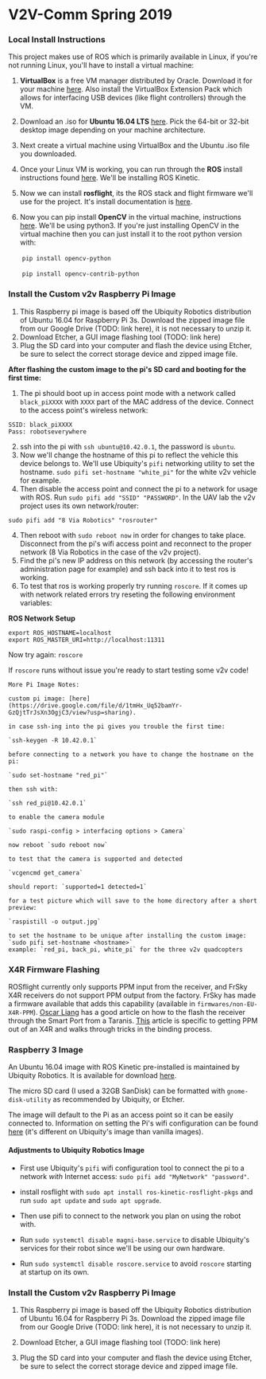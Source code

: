 # V2V-Comm Spring 2019

### Local Install Instructions

This project makes use of ROS which is primarily available in Linux, if you're not running Linux, you'll have to install a virtual machine:

1. **VirtualBox** is a free VM manager distributed by Oracle. Download it for your machine [here](https://www.virtualbox.org/wiki/Downloads). Also install the VirtualBox Extension Pack which allows for interfacing USB devices (like flight controllers) through the VM.

2. Download an .iso for **Ubuntu 16.04 LTS** [here](http://releases.ubuntu.com/16.04/). Pick the 64-bit or 32-bit desktop image depending on your machine architecture.

3. Next create a virtual machine using VirtualBox and the Ubuntu .iso file you downloaded.

4. Once your Linux VM is working, you can run through the **ROS** install instructions found [here](http://wiki.ros.org/kinetic/Installation/Ubuntu). We'll be installing ROS Kinetic.

5. Now we can install **rosflight**, its the ROS stack and flight firmware we'll use for the project. It's install documentation is [here](http://docs.rosflight.org/en/latest/user-guide/ros-setup/).

6. Now you can pip install **OpenCV** in the virtual machine, instructions [here](https://www.pyimagesearch.com/2018/09/19/pip-install-opencv/). We'll be using python3. If you're just installing OpenCV in the virtual machine then you can just install it to the root python version with:

   ​	`pip install opencv-python` 

   ​	`pip install opencv-contrib-python`

### Install the Custom v2v Raspberry Pi Image

1. This Raspberry pi image is based off the Ubiquity Robotics distribution of Ubuntu 16.04 for Raspberry Pi 3s. Download the zipped image file from our Google Drive (TODO: link here), it is not necessary to unzip it.
2. Download Etcher, a GUI image flashing tool (TODO: link here)
3. Plug the SD card into your computer and flash the device using Etcher, be sure to select the correct storage device and zipped image file.

**After flashing the custom image to the pi's SD card and booting for the first time:**

1. The pi should boot up in access point mode with a network called `black_piXXXX` with `XXXX` part of the MAC address of the device. Connect to the access point's wireless network:

```
SSID: black_piXXXX
Pass: robotseverywhere
```

2. ssh into the pi with `ssh ubuntu@10.42.0.1`, the password is `ubuntu`.
3. Now we'll change the hostname of this pi to reflect the vehicle this device belongs to. We'll use Ubiquity's `pifi` networking utility to set the hostname. `sudo pifi set-hostname "white_pi"` for the white v2v vehicle for example.
4. Then disable the access point and connect the pi to a network for usage with ROS. Run `sudo pifi add "SSID" "PASSWORD"`. In the UAV lab the v2v project uses its own network/router:

```
sudo pifi add "8 Via Robotics" "rosrouter"
```

4. Then reboot with `sudo reboot now` in order for changes to take place. Disconnect from the pi's wifi access point and reconnect to the proper network (8 Via Robotics in the case of the v2v project).
5. Find the pi's new IP address on this network (by accessing the router's administration page for example) and ssh back into it to test ros is working.
6. To test that ros is working properly try running `roscore`. If it comes up with network related errors try reseting the following environment variables:

**ROS Network Setup**

```
export ROS_HOSTNAME=localhost
export ROS_MASTER_URI=http://localhost:11311
```

Now try again: `roscore`

If `roscore` runs without issue you're ready to start testing some v2v code!

```
More Pi Image Notes:

custom pi image: [here](https://drive.google.com/file/d/1tmHx_Uq52bamYr-GzQjtTrJsXn3OgjC3/view?usp=sharing).

in case ssh-ing into the pi gives you trouble the first time:

`ssh-keygen -R 10.42.0.1`

before connecting to a network you have to change the hostname on the pi:

`sudo set-hostname "red_pi"`

then ssh with:

`ssh red_pi@10.42.0.1`

to enable the camera module

`sudo raspi-config > interfacing options > Camera`

now reboot `sudo reboot now`

to test that the camera is supported and detected

`vcgencmd get_camera`

should report: `supported=1 detected=1`

for a test picture which will save to the home directory after a short preview:

`raspistill -o output.jpg`

to set the hostname to be unique after installing the custom image: `sudo pifi set-hostname <hostname>`
example: `red_pi, back_pi, white_pi` for the three v2v quadcopters
```

### X4R Firmware Flashing
ROSflight currently only supports PPM input from the receiver, and FrSky X4R receivers do not support PPM output from the factory. FrSky has made a firmware available that adds this capability (available in ```firmwares/non-EU-X4R-PPM```). [Oscar Liang](https://oscarliang.com/flash-frsky-rx-firmware/) has a good article on how to the flash the receiver through the Smart Port from a Taranis. [This](https://quadmeup.com/ppm-output-on-frsky-x4r-and-x4r-sb-receivers/) article is specific to getting PPM out of an X4R and walks through tricks in the binding process.

### Raspberry 3 Image
An Ubuntu 16.04 image with ROS Kinetic pre-installed is maintained by Ubiquity Robotics. It is available for download [here](https://downloads.ubiquityrobotics.com/pi.html).

The micro SD card (I used a 32GB SanDisk) can be formatted with ```gnome-disk-utility``` as recommended by Ubiquity, or Etcher.

The image will default to the Pi as an access point so it can be easily connected to. Information on setting the Pi's wifi configuration can be found [here](https://learn.ubiquityrobotics.com/connect_network) (it's different on Ubiquity's image than vanilla images).

#### Adjustments to Ubiquity Robotics Image

* First use Ubiquity's `pifi` wifi configuration tool to connect the pi to a network *with* Internet access: `sudo pifi add "MyNetwork" "password"`.
* install rosflight with `sudo apt install ros-kinetic-rosflight-pkgs` and run `sudo apt update` and `sudo apt upgrade`.
* Then use pifi to connect to the network you plan on using the robot with.

* Run `sudo systemctl disable magni-base.service` to disable Ubiquity's services for their robot since we'll be using our own hardware.
* Run `sudo systemctl disable roscore.service` to avoid `roscore` starting at startup on its own.

### Install the Custom v2v Raspberry Pi Image
1. This Raspberry pi image is based off the Ubiquity Robotics distribution of Ubuntu 16.04 for Raspberry Pi 3s. Download the zipped image file from our Google Drive (TODO: link here), it is not necessary to unzip it.

2. Download Etcher, a GUI image flashing tool (TODO: link here)

3. Plug the SD card into your computer and flash the device using Etcher, be sure to select the correct storage device and zipped image file.
